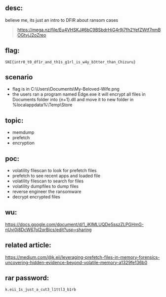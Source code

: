 ## desc:
believe me, its just an intro to DFIR about ransom cases
> https://mega.nz/file/Eu4VHSKJ#6bC9BSbdrHiG4r9j7fh2YefZWtf7nmBOGtvjJ2oZreo

## flag:
```SNI{intr0_t0_df1r_and_th1s_g1rl_is_w4y_b3tter_than_Chizuru}```

## scenario
- flag is in C:\Users\Documents\My-Beloved-Wife.png
- the users ran a program named Edge.exe it will encrypt all files in Documents folder into {n+1}.dll and move it to new folder in %localappdata%\Temp\Store

## topic:
- memdump
- prefetch
- encryption

## poc:
- volatility filescan to look for prefetch files
- prefetch to see recent apps and loaded file
- volatility filescan to search for files
- volatility dumpfiles to dump files
- reverse engineer the ransomware
- decrypt encrypted files

## wu:
https://docs.google.com/document/d/1_iKIMLUQDeSsszZLPGHmG-nUvj0i8DcW67ol2qrBics/edit?usp=sharing

## related article:
https://medium.com/@k.eii/leveraging-prefetch-files-in-memory-forensics-uncovering-hidden-evidence-beyond-volatile-memory-a1329fe136b0

## rar password:
```k.eii_1s_just_a_cut3_l1ttl3_b1rb```
